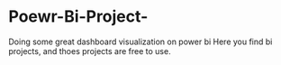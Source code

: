# Poewr-Bi-Project-
Doing some great dashboard visualization on power bi 
Here you find bi projects, and thoes projects are free to use.
